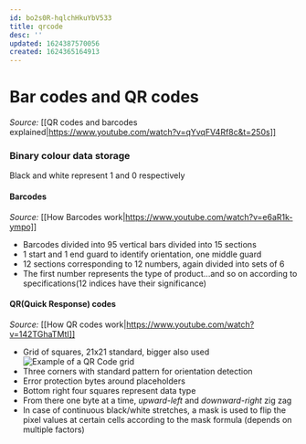 ```yaml
---
id: bo2s0R-hqlchHkuYbV533
title: qrcode
desc: ''
updated: 1624387570056
created: 1624365164913
---
```

# Bar codes and QR codes
_Source:_ [[QR codes and barcodes explained|https://www.youtube.com/watch?v=qYvqFV4Rf8c&t=250s]]

### Binary colour data storage
Black and white represent 1 and 0 respectively

#### Barcodes
_Source:_ [[How Barcodes work|https://www.youtube.com/watch?v=e6aR1k-ympo]] 
- Barcodes divided into 95 vertical bars divided into 15 sections
- 1 start and 1 end guard to identify orientation, one middle guard
- 12 sections corresponding to 12 numbers, again divided into sets of 6
- The first number represents the type of product...and so on according to specifications(12 indices have their significance)

#### QR(Quick Response) codes
_Source:_ [[How QR codes work|https://www.youtube.com/watch?v=142TGhaTMtI]]
- Grid of squares, 21x21 standard, bigger also used
![Example of a QR Code grid](assets/images/qr-code-grid.jpg)
- Three corners with standard pattern for orientation detection
- Error protection bytes around placeholders
- Bottom right four squares represent data type
- From there one byte at a time, _upward-left_ and _downward-right_ zig zag
- In case of continuous black/white stretches, a mask is used to flip the pixel values at certain cells according to the mask formula (depends on multiple factors)